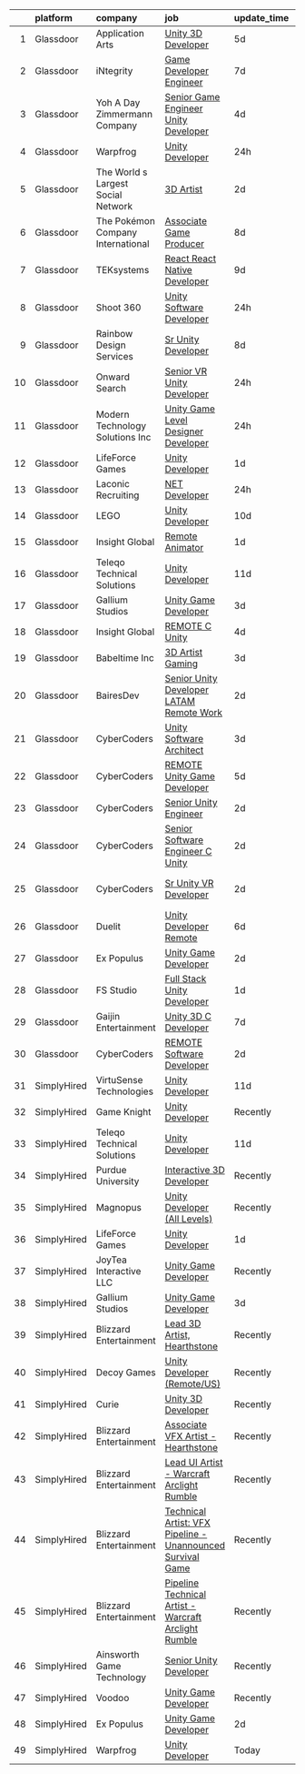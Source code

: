 

|    | platform    | company                            | job                                                                                                                                                                                                                                                                                                                                                                                                                                                                                                                                                                                                                                                                                                                                                                                                                                                                                                                                                                                                                                                                                                                                                                                                                                                                                                                                                                                                                | update_time   | location        |
|---:|:------------|:-----------------------------------|:-------------------------------------------------------------------------------------------------------------------------------------------------------------------------------------------------------------------------------------------------------------------------------------------------------------------------------------------------------------------------------------------------------------------------------------------------------------------------------------------------------------------------------------------------------------------------------------------------------------------------------------------------------------------------------------------------------------------------------------------------------------------------------------------------------------------------------------------------------------------------------------------------------------------------------------------------------------------------------------------------------------------------------------------------------------------------------------------------------------------------------------------------------------------------------------------------------------------------------------------------------------------------------------------------------------------------------------------------------------------------------------------------------------------|:--------------|:----------------|
|  1 | Glassdoor   | Application Arts                   | [Unity 3D Developer](https://www.glassdoor.com/partner/jobListing.htm?pos=130&ao=1136043&s=58&guid=000001836e49fec38e4bf09e8e37817b&src=GD_JOB_AD&t=SR&vt=w&cs=1_3ec85cc3&cb=1664002687005&jobListingId=1008148200696&jrtk=3-0-1gdn4jvnhkcl9801-1gdn4jvnvim8g800-702106af31a5d4c4-)                                                                                                                                                                                                                                                                                                                                                                                                                                                                                                                                                                                                                                                                                                                                                                                                                                                                                                                                                                                                                                                                                                                                | 5d            | Frisco, TX      |
|  2 | Glassdoor   | iNtegrity                          | [Game Developer Engineer](https://www.glassdoor.com/partner/jobListing.htm?pos=115&ao=1110586&s=58&guid=000001836e49fec38e4bf09e8e37817b&src=GD_JOB_AD&t=SR&vt=w&ea=1&cs=1_77474315&cb=1664002687004&jobListingId=1008145873332&cpc=334ABAF5D42DC775&jrtk=3-0-1gdn4jvnhkcl9801-1gdn4jvnvim8g800-49c443106c3e012c--6NYlbfkN0C7QpSfatUTTt_pWYjh4fmCixpaZixxEgk6WqG2e9JFSn8PLDX21so4BUVMbM-nBKjmC6IoF58dTff0wYPKbEGY-qRIa4TVxrZEKDCpCNlDFoCckpLj4Xu1bCVcqaisafPJCeJ6Cfh_3B7ETg5KWAKOz0Vhu3tmlT7cFqGqscgEsv5GpRak2BiM-flUD4s9qKRlyFg591oaM8ooQTW77DbIxvtvmzt_q8WcmJ6raG7jbhRi4qAiu909rRH6-5K9We_vPnXnKKrAUtjwY8BGNVDQoUwDCPY1SgIYzjEvPX6PfGTPVqDe3-7XrlGbQNI03_tBujHGZqHfoQoLVbtEdKgkToan-QOi2a1flKx74eH6wmNWjRBr8o5Iwmrt-JWYdZP-3_V4FneuDTeQDwVEIdSzRY3l66zShI8LXVv-r_QwNAgkcvQOGtnWVJEhln7vrCGFSniaHdYzMBxEN_nEdlaLYqP6JXtUssTB8ISPLeRyyQ6b3Ckao9QSO2irNV3gdzRpxVwNlbXz0Q%3D%3D)                                                                                                                                                                                                                                                                                                                                                                                                                                                                                                                                     | 7d            | Las Vegas, NV   |
|  3 | Glassdoor   | Yoh  A Day   Zimmermann Company    | [Senior Game Engineer  Unity Developer ](https://www.glassdoor.com/partner/jobListing.htm?pos=109&ao=1110586&s=58&guid=000001836e49fec38e4bf09e8e37817b&src=GD_JOB_AD&t=SR&vt=w&ea=1&cs=1_351dc868&cb=1664002687003&jobListingId=1008149001061&cpc=BCC169F53084E245&jrtk=3-0-1gdn4jvnhkcl9801-1gdn4jvnvim8g800-26c06eb302e58e76--6NYlbfkN0Ae6Qmv8rNb3d5rEsMPL_plhvilYeiJERi7JqghURwQ9bq2mHgMGRGPHap0kt02TPg4hNIqkqAI4ZLarx94fJBZJRObAHCVAr7GpkECOjshJAgS-hSpOpL4MHHyXNuelLsEEjezXkzG-LQVLMkWHeGtQdZH9mJ0qKIH5WD3wTWGKHYJ2ZSah94f1sHHgdri7cbW482bIXxffLnrFX_DXWEdPsOGHIJqhbiGD3NBqnFf6aHxoKZhwbEHwsdH-dI0IWP-2fTMbqhYr5muKiIKPnzO9GJdT1FUCAOERNbyqx7QpWcX98jJVVdoCw7rypluDAQ5rYCpHrRO_IErWz_QGAE4dnD4-6xmafMJEi5_fidQF0DcmcNzkohMtlL5tngbgmJp5agKs_hwf2K-vtRg0KwfUAskAic3MZPvys392KrmsHw3_5HVHF9QgQmpkY_4Qu5klqm-r6wP9GvloLf8nZDyJi3EjL-iLwhvsRw-Ao9zHp6omQqeHz48)                                                                                                                                                                                                                                                                                                                                                                                                                                                                                                                                                  | 4d            | Texas           |
|  4 | Glassdoor   | Warpfrog                           | [Unity Developer](https://www.glassdoor.com/partner/jobListing.htm?pos=111&ao=1136043&s=58&guid=000001836e49fec38e4bf09e8e37817b&src=GD_JOB_AD&t=SR&vt=w&ea=1&cs=1_9bdf1fb3&cb=1664002687003&jobListingId=1008158804784&jrtk=3-0-1gdn4jvnhkcl9801-1gdn4jvnvim8g800-dbfbd3c17e81990d-)                                                                                                                                                                                                                                                                                                                                                                                                                                                                                                                                                                                                                                                                                                                                                                                                                                                                                                                                                                                                                                                                                                                              | 24h           | Remote          |
|  5 | Glassdoor   | The World s Largest Social Network | [3D Artist](https://www.glassdoor.com/partner/jobListing.htm?pos=117&ao=1110586&s=58&guid=000001836e49fec38e4bf09e8e37817b&src=GD_JOB_AD&t=SR&vt=w&ea=1&cs=1_48e2e268&cb=1664002687004&jobListingId=1008153749408&cpc=AC285F3A3ECA6BB0&jrtk=3-0-1gdn4jvnhkcl9801-1gdn4jvnvim8g800-817dddb80074c6d4--6NYlbfkN0DSgjPPcnEdvoK3uuxfISLALE6pB1FR7YSHOr_tSg5_QGIhoz_2VqUepdcKLBLI_zTnkPkdXSsD8ncy2s4T_bIju-UkseXLVb4-93Lwj2WHTWGm7kuN7zp8BDOhcXWtEA68PoIn9dCN2KITWYUIS9xcew5XQvvHJPh2bmfOvjR546vQ4CHi5_lL5AofihbPwPKZY-UyJXrMr5BldOx4KgKX09trPDo8TMRmhMafJGxpu0qkne151OJe7SnwbKAnXp5e25X6gziXZqAzvRyPSZMfhI4tuhDHbJWSrkAVqlZpCRoQFRtMBO7FVRwzARMO06OZcDXKhusn7pz7e7z9rH1nfVTztCM__UKDml7-ZwdVRSj9CgjDGXvj8ciz1nmlhypOEuMQVdgLrMtyNW7IVHKCZvo3m2fV65__nEtDkTC24r06sXFLq62K1Oa82BWuTT9ClqTveispUwPFZZ88SJWC1Z5noXJ1u7ppy8R3i6N5QE--8VuaM8hADV2FPvyA7h0dR7PsTstSTRcIV_rQd2csS7bUX1boFlAHeHomrYv7BDTuZcnKW3XQE6Ak-aIl4jDttUSUiJ93SyrlZcGsr3Qv)                                                                                                                                                                                                                                                                                                                                                                                                                                                                               | 2d            | New York, NY    |
|  6 | Glassdoor   | The Pokémon Company International  | [Associate Game Producer](https://www.glassdoor.com/partner/jobListing.htm?pos=108&ao=1110586&s=58&guid=000001836e49fec38e4bf09e8e37817b&src=GD_JOB_AD&t=SR&vt=w&cs=1_a4927195&cb=1664002687003&jobListingId=1008143706655&cpc=FB7E4A1762AE5BEC&jrtk=3-0-1gdn4jvnhkcl9801-1gdn4jvnvim8g800-b8d1ea3fd32b5c23--6NYlbfkN0CsgUO0V2fSZxJANSxJiftVXeq1wpG4BxYFHzXoW0hPJv2peq4EG1Sbg5sInILznIWgmvnVK1Z5623tevJ-2O87djsxVcUrVi89pW6egWDeWxpV4BVWx4_eE5LiFUXYz3uJuUPP6Ubf1kkz_KTeDYKVt0dzUneakbOs5xRmgsxr2CiZPjzoB0ZXbOQWEAnrGPrsRV9gH--1yiQP8U4KO6xDS21bJ-k7wgO-s6EVHy0r4JE8c5egXme5ECppf7pWKlixr4YMVVB9a-3N7XA_2jdpQbm-LK903QKjCYZXINaxCmJYUtumBsI4E6Bmd-IE7l9ln5YUZRr8OeFgcSAnPrRoPKPfV-c-3fhRtHuFwi5uyFbBCXGeK1u-wTlfmwFCFzxYHWHS1zyOfbhAHYW5Kb7rPPWgRewkO9bdfWmJaKEXuiUkHJ3qyp_9HdSk_ZJZ9LbF6lX-qiAAvSeSmQwMsI9EJUi0ql0kmNK4bEym1PMXWUbqTTJWb_5jkWcB-Ob4w_ac-m6RXVfcM_KxYPrvdaI3M5cS50ArAcm3dMZ1qQyHXpgKHWxAMoqgYGJxSrsvBPgFzibnKh1uXL8yeKuSVMRTgWEV-Tu6NPosogbLb0KrSBb6D23QSeKg_ZJ6vBVLucXe2WWv3SYTOd-HsFL6YEPEYeAlzEK2AoqqFEp67IGrb1cfVgxK9yDk3lBaYn12nxBlVJ6sHZkukCEvnqUH0F47WzoqNQNpJqRPiv8A68XZIPj14dxlgLIh-MYKEVJev4Bv32Xk6EFQRMf8LeJq75VIRQDwNAKQm52jesyle84NBHtvxQzxPDe0FWkQ82b0zGcwoHsDTPoefBGPWKM6TGpvw_O9vOVWFVZlwlkhVHmZjnicUboVz5QPnv9EnCnsqd9n_QECKlQOw_Yv5oC3EFoN)                                                                                                                                      | 8d            | Bellevue, WA    |
|  7 | Glassdoor   | TEKsystems                         | [React   React Native Developer](https://www.glassdoor.com/partner/jobListing.htm?pos=116&ao=1110586&s=58&guid=000001836e49fec38e4bf09e8e37817b&src=GD_JOB_AD&t=SR&vt=w&cs=1_33fbe73c&cb=1664002687004&jobListingId=1008138885744&cpc=B076152010A3B66C&jrtk=3-0-1gdn4jvnhkcl9801-1gdn4jvnvim8g800-90b61148cdc7414b--6NYlbfkN0AuKz8EBO1xHDEL7V2YF9xF3dC_I9B9i-Zw2Jh8clPMK3KTieKealHQySFBD4L6FvOEmF3wca2OGW08RVV5u5sNDBofSIE3rKMq93d54NmuIlikZM1S3-3ywENaqWzRotGWuI5uNB7NIQ2IEJKBYCBGc5_uyrSBDmO4JtXg7Ajb7BOgCSGBCMzxMm-eRaXaybw1K-vepCtEMr2wEBRUVJyJ2Nx85dFCoh-WQYKMxzHVf0eEDxEl7Cve4cMPHW8Oux7Z6iBu1MEvuLhOedjm11MixQ4cW08-z-39zwQknMgLtyCi2d6Yeauywf85nT9CCWKBqqNyxADF1-vZJoy2H1ry-TuxsE1RVXudp1dxZ0u_y_elcxIAHaVWl8kCAtsLgT9c5MWNhAnhT81CGdQH-ffJ0WTDQiphalYWnlh8QIrmk-DDTsXlj0rSAg_f9r9BV_Cz1LEMpO70xtedTSfYGsSMjOFxfrH3ow9riVrYunx_SjcFJWZ-TblsChZ8YnOnuysArXHFH6GlvGpqYHQ5DQTcL2eUwUthj_zbTbHfVcGVCpUSS_wPsA7Ye4KjNVr-kZ-j5cfd1UInr-qQkIbfQdTC4CIYDUsX-eRR4qQxK7wMxlW_DHRKtDj27QjEF1obwG67TFmD8g4xpsfYiusv7ukSJcqOMhe1AYcjXGKuI1e0U8aJAQFyhBfrqM99gxEYEVKd8M6nwWBDvwUPuVz6kzbkZfU1hI01tQpmQfTF5bKWv6pa2SPCcsJ1Ucd_wBihlF-C-MQEnPs3j-PkMB4zRxr5fCt9SlOwPPUrqAie2Jj_nYCbBLD_RZw_y9BUnFQq6dXalNnoK3XbShQtiG2xxUN_LyBQi4sK5vFT918gIrNH14_Yf6zG-g9uSh0cW9v2j6UYn7yDz3AY1cdddQPLQKp_N-BueTdWopGK4nAU-kR-6OrkWVaFx8FD)                                                                                               | 9d            | Princeton, NJ   |
|  8 | Glassdoor   | Shoot 360                          | [Unity Software Developer](https://www.glassdoor.com/partner/jobListing.htm?pos=101&ao=1110586&s=58&guid=000001836e49fec38e4bf09e8e37817b&src=GD_JOB_AD&t=SR&vt=w&ea=1&cs=1_d89b6428&cb=1664002687002&jobListingId=1008158653566&cpc=87034903B3AB482B&jrtk=3-0-1gdn4jvnhkcl9801-1gdn4jvnvim8g800-5ac2e7983e68243c--6NYlbfkN0DfopDBJjdZYsHaazvtHih9EkP_5L3b-O-YxZrMZy_RRaIs6238HtU9-bIm4CRLMyQw0B_NBHXhnZqJTUAnwC8rmDN7VM-CtOrUt6fSSheFIU1_xggWeBfKJRwUeEbQVMtuP3j9r-4DUAIsVFk7SNZbGd5DCwK6AlcinJmr6vfob03577VGzijjOR_VZYuRBPSBQRPK42QGTeK2ntjGoPoEkPq45s44zaHEvVS0WYczD9PhvfNX0ekGSdgstP0BqhPNXwy4n0xXD3JwzmikwTicljZFBIMzY7S94vWHqplEw4Njr4cLkLayYPSfU743XjUHyJ_qSUMKKRZ__NUFjG_ZtTxPXwqVpZ94cGlCSGgUJoDhelUP5H763LpQ-yWgX1zfvHzlTAB8dLn0-Iikj_oWMzjGBcaCIHSC2gKDucABXwQvPdc003miPQreiE9TtZ1RtJHcGQ_Qd61c6uAPhRtdE2mn_2SKVX73yg0rIEubq58YSLuN57HsHs82J62ZqwIV903vSdTApy-Wjcfk8Idf)                                                                                                                                                                                                                                                                                                                                                                                                                                                                                                                                | 24h           | Vancouver, WA   |
|  9 | Glassdoor   | Rainbow Design Services            | [Sr  Unity Developer](https://www.glassdoor.com/partner/jobListing.htm?pos=129&ao=1136043&s=58&guid=000001836e49fec38e4bf09e8e37817b&src=GD_JOB_AD&t=SR&vt=w&ea=1&cs=1_a652e0b3&cb=1664002687005&jobListingId=1008142753229&jrtk=3-0-1gdn4jvnhkcl9801-1gdn4jvnvim8g800-78ff7e4797b03afd-)                                                                                                                                                                                                                                                                                                                                                                                                                                                                                                                                                                                                                                                                                                                                                                                                                                                                                                                                                                                                                                                                                                                          | 8d            | Remote          |
| 10 | Glassdoor   | Onward Search                      | [Senior VR Unity Developer](https://www.glassdoor.com/partner/jobListing.htm?pos=105&ao=1110586&s=58&guid=000001836e49fec38e4bf09e8e37817b&src=GD_JOB_AD&t=SR&vt=w&cs=1_e69ce438&cb=1664002687002&jobListingId=1008157895865&cpc=BAB9AA3F436D8911&jrtk=3-0-1gdn4jvnhkcl9801-1gdn4jvnvim8g800-4bc6412e79000e51--6NYlbfkN0B7YoEZZ2QAGDyEGGmBPAUWSHc1Mt3sMCn9FehKcWA3wwfxcx19LEZnY8Y4HGhdxxpQ8IbcwWJ1QJSKVlbnywN0wAc7WAFVBNlXywStNws03yK7X7qoLIQm5vNigKPjCQGcC9IiFRWMj21fDrNQEfIs7p7v4HmFURMcLKzLIu0IIdKSCQeyy3MOSL3g-Y0UlG8m52VIf3fE_v4Hd86juLTIlYZi2Hw5a4dPjU9ibe3uCGeE5lXtpvBUQb-tdPBNnbcmCfnA_fNSCoJO0hlyAeXwFL8K3kGcCS3Bl05kLAdLhIVVQZXDN5cqhd6JyKD8xOdMBDe4i4fE0-3iJkSsKUo-eYI6fVcmlScYktWJaYCD2BtixxbvJINUa6PD0MEzDop36mjNgf_lPejmw-xY7qWXKsbCvqkivyUdijAHi7AKl_M-PKV0FoYso4H1nkw6wVgHUOaJCG1YtQw6wbCj3963nrOLNm9Eg_pF0T-edI_ZKpMNh8avioZjItm0uPX2JxgmdgkxHQON4WjGvKaQppVKTBKaj7E3K23AsqlzHzfPIByxyFIVdguCjpQhVtWTpZiaoR6WT1oBEUrbpX56U7Iak92g1s_iEtlLPqwh8cc_TcCs8eqBhZewUPYbCQAcj8ag9pgqiq1NFPaP4B_23hSCJnPsEQQ_infJ8i76yGm1u9avxdkm7bzWbnwGuM7-joD-7OPtI1ZINlkJllKSA5RhpgR3VLL28sXXsRktJYJLNmfff8cNogBYWxSE8VLrKaCT3Au7oG2EgdRJrxmXmPxepVfzPyQjZFl6Yw4PDoFisDegoNNZB6Coo4JbIavpQYAb8jL1c9dvrVHdMM5BLfjaD40QOqx1GRQTgydKa8133WJ3RH6I15M4JKFwhQjbA7aktwMVogfil6jkGlOymPpe3Ik-VKuzm-6Sp6x11UnjDTxQXQr8J7g9us1-omH1wJ8vaq2nQgDACpon4Y3kCJIDR23CvkJEPrm6Mm0D8A0KpKvh3JjgGuM_YEnZOH6Jj1DbLtwqp1NXAw%3D%3D)        | 24h           | Ontario, CA     |
| 11 | Glassdoor   | Modern Technology Solutions  Inc   | [Unity Game Level Designer  Developer](https://www.glassdoor.com/partner/jobListing.htm?pos=103&ao=1110586&s=58&guid=000001836e49fec38e4bf09e8e37817b&src=GD_JOB_AD&t=SR&vt=w&cs=1_4a7b119e&cb=1664002687002&jobListingId=1008158039474&cpc=26740BCDE5E48596&jrtk=3-0-1gdn4jvnhkcl9801-1gdn4jvnvim8g800-9b81b77aa482fdac--6NYlbfkN0C26OT7h5zXl7z1yVTYwN1d43osiYS9hmGqw_eY7i5KFzRWaSyxghJjTLzNEsEWeJjNfCVVDiZcBTCUCtq8iIlK5pYrdGoTmLJGmXZCq8_PFu-hYLjQe_Y3GWpy_M9eBYhUdvlzrL_gXq_tMwgRhYfkuRjQPA-yo1ZGeWK1lTeSjWHLZqESYL3HfY2RHJ13gfW0RCD7VadtptWKDCES98fVnBxUhgSnStrbyUorL60FD2J0MdqDFhEgURaUg04uD6bTOMb60B9toh0qNKEf9uZKpjuX_zZjvTkjUTaYpUzM1CNR-Yb8mIGY2SCHg3vPQTCA9RDz9B2SI1Pz8z_DHUr6pYLCuF446kiq__kaQMwLrCWG_Y_F1j9Jo_ELunlSm6Tca6oq2lywmKHSI8NTG-zmmgMGJrfBCb1SjIKyGs_sMAHutkst_rXDJ4FjxvE6LCM%3D)                                                                                                                                                                                                                                                                                                                                                                                                                                                                                                                                                                                                           | 24h           | Huntsville, AL  |
| 12 | Glassdoor   | LifeForce Games                    | [Unity Developer](https://www.glassdoor.com/partner/jobListing.htm?pos=123&ao=1136043&s=58&guid=000001836e49fec38e4bf09e8e37817b&src=GD_JOB_AD&t=SR&vt=w&ea=1&cs=1_7ba6c144&cb=1664002687004&jobListingId=1008157070820&jrtk=3-0-1gdn4jvnhkcl9801-1gdn4jvnvim8g800-4056c701d2ae2bc5-)                                                                                                                                                                                                                                                                                                                                                                                                                                                                                                                                                                                                                                                                                                                                                                                                                                                                                                                                                                                                                                                                                                                              | 1d            | San Diego, CA   |
| 13 | Glassdoor   | Laconic Recruiting                 | [ NET Developer](https://www.glassdoor.com/partner/jobListing.htm?pos=106&ao=1110586&s=58&guid=000001836e49fec38e4bf09e8e37817b&src=GD_JOB_AD&t=SR&vt=w&ea=1&cs=1_2e9f54b8&cb=1664002687003&jobListingId=1008158478830&cpc=18C9CE28155C17C5&jrtk=3-0-1gdn4jvnhkcl9801-1gdn4jvnvim8g800-b7fd1105030b2d77--6NYlbfkN0DdJbhHBYXEWBLZdlxQXj7QWc-IkEPIf_iUNPDm2ENCvcFvaxeRNC18k9wfNki_R0PTbhyBXDg67iHwDbMCBdABusNQZ5LT61oSjDCu46moJwx3bK1PTyafPFfFVnNz5BnVRRVPBOoo8wq_wS1HLduQ2EtpWzFCH1R2ygyr13ph-DDRgh6kSKqHghhlet7qqh7FU6v5cLQOSvdBUGzUm2083TThVMpdRMZdOANPaKx4ShV2KT9VbJXu0X8GmI-bZUsL-ydqDJoQEk9gtb5oY85M3JJehL4rr5yTp_7l5XgXnXhJhd1i19xgBwA25owALn1yhjKh5b1Sg1a901QwRIN7dzQoITFiCOVDZXiiXxrz5SjjcFoKNu9ap98R-5pf8ZM5eUPgCSJyxn1l5cwXajHH149L90sFy1FX9xsnANMl9x01mXPc7DwTE-tqVftgPRDjgRsbOg8PG1XJvJVT4hH-FpMVguBOth7wY0SPsIHsaQ3J8majNnZRK0sCnYgPALriFM20kozgOw%3D%3D)                                                                                                                                                                                                                                                                                                                                                                                                                                                                                                                                              | 24h           | Remote          |
| 14 | Glassdoor   | LEGO                               | [Unity Developer](https://www.glassdoor.com/partner/jobListing.htm?pos=128&ao=1136043&s=58&guid=000001836e49fec38e4bf09e8e37817b&src=GD_JOB_AD&t=SR&vt=w&cs=1_fc1c8da0&cb=1664002687007&jobListingId=1008137808602&jrtk=3-0-1gdn4jvnhkcl9801-1gdn4jvnvim8g800-660576d780ede973-)                                                                                                                                                                                                                                                                                                                                                                                                                                                                                                                                                                                                                                                                                                                                                                                                                                                                                                                                                                                                                                                                                                                                   | 10d           | Irvine, CA      |
| 15 | Glassdoor   | Insight Global                     | [Remote Animator](https://www.glassdoor.com/partner/jobListing.htm?pos=120&ao=1110586&s=58&guid=000001836e49fec38e4bf09e8e37817b&src=GD_JOB_AD&t=SR&vt=w&cs=1_d546da8f&cb=1664002687004&jobListingId=1008156247178&cpc=8795CF9063CD573D&jrtk=3-0-1gdn4jvnhkcl9801-1gdn4jvnvim8g800-24196e5210cc2500--6NYlbfkN0BKkHZu3wF05EeDimN_p6sYpKCMArvwa95YdH7UpkaBCqc7l59ErwqcyE8VoIfttn48UjDlk-N50hZq8gOScu12GKPPK3Z_Cr-WKe2PPqty-SSFph2851lFObHhkSPkyDETo97tUfLiq0YMCNdLjM3Jnhy4kwzbUyKrKPfYDD8kwtFQxclrcXfklyPRmDr5VYsjJjMNUZwZ6bD06jCzkt2bXcVrUUjD-8ATv0g9wovzc_zEPJMchHb791PN4bYUAgEZICjngWzRmAOiBry_6t5iBpwnvUSOYfhIpn5nk0A_PywThGfabOMRKpxXwc530ke0__6MRPD7rDuHFYOrKALCOM3PZE2NG701oCXix2vp6rpxlVlFKTdBq96sxOPLmcYUOtWw45FGLU4Uv8hlKpeEN6sNqyKrlj8yN9LBk4IY4SLGsmbtgMpzBZhesG8nxouTyRyJPY17eo-fgiWeBlgvCsdK1vlUvdyjX0ccttpCIFSYqT-8D0ku)                                                                                                                                                                                                                                                                                                                                                                                                                                                                                                                                                                              | 1d            |                 |
| 16 | Glassdoor   | Teleqo Technical Solutions         | [Unity Developer](https://www.glassdoor.com/partner/jobListing.htm?pos=125&ao=1136043&s=58&guid=000001836e49fec38e4bf09e8e37817b&src=GD_JOB_AD&t=SR&vt=w&ea=1&cs=1_d12d4b8a&cb=1664002687004&jobListingId=1008134134933&jrtk=3-0-1gdn4jvnhkcl9801-1gdn4jvnvim8g800-7da6a69e60ae4104-)                                                                                                                                                                                                                                                                                                                                                                                                                                                                                                                                                                                                                                                                                                                                                                                                                                                                                                                                                                                                                                                                                                                              | 11d           | Remote          |
| 17 | Glassdoor   | Gallium Studios                    | [Unity Game Developer](https://www.glassdoor.com/partner/jobListing.htm?pos=121&ao=1136043&s=58&guid=000001836e49fec38e4bf09e8e37817b&src=GD_JOB_AD&t=SR&vt=w&cs=1_3721d17d&cb=1664002687004&jobListingId=1008150687011&jrtk=3-0-1gdn4jvnhkcl9801-1gdn4jvnvim8g800-c88d89332377ea02-)                                                                                                                                                                                                                                                                                                                                                                                                                                                                                                                                                                                                                                                                                                                                                                                                                                                                                                                                                                                                                                                                                                                              | 3d            | Remote          |
| 18 | Glassdoor   | Insight Global                     | [REMOTE C  Unity](https://www.glassdoor.com/partner/jobListing.htm?pos=113&ao=1110586&s=58&guid=000001836e49fec38e4bf09e8e37817b&src=GD_JOB_AD&t=SR&vt=w&cs=1_0428e6f2&cb=1664002687003&jobListingId=1008149589581&cpc=2CAED5C921A5F994&jrtk=3-0-1gdn4jvnhkcl9801-1gdn4jvnvim8g800-f11f4e57bcd8adc8--6NYlbfkN0BKkHZu3wF05EeDimN_p6sYpKCMArvwa95YdH7UpkaBCqc7l59ErwqconGPYv1t4qjCqXUWKwcxZj-vTdoY_zRnm5kkhKNv9fR6HLczFTR_BAaKukD-qWeF3el6NAmEWRKcfVT8iyYUhvJeETDKR7i90hE_DwAI8LT6eAs2efF432F0TO2YK0vruXDFVr9whgMPTGqYwOKDSnktBw4Tw5W_GuyCoeYRlC0UDFl-3kJYsw4zGbYHaqR4kw9I3Qba2Q17ARnOIO5KdT88aKfxoZtt624KMB9STNS91xABEYbZ6OSgvGAO4bSdiI7YTAFBN4jPIMMLPFAgIn-5aYOuxU7ZH3mdo0SuL66JhAI3VprIQUiQISi79t64cD8P_jIotp9beI0_Y-HVBaZTsbUYWCeIRYFN1xdV0VxJ4EBU8di989RRrljJq9k3J9KCEp49CzB_uUEXm8thMD1AEgvwbnxgpWAZWz3i_kiXeH95INinSE3ROeZ0adtJ)                                                                                                                                                                                                                                                                                                                                                                                                                                                                                                                                                                              | 4d            | Saint Louis, MO |
| 19 | Glassdoor   | Babeltime Inc                      | [3D Artist  Gaming ](https://www.glassdoor.com/partner/jobListing.htm?pos=104&ao=1110586&s=58&guid=000001836e49fec38e4bf09e8e37817b&src=GD_JOB_AD&t=SR&vt=w&ea=1&cs=1_4007a4a4&cb=1664002687003&jobListingId=1008151598423&cpc=AF1E4A3695F490BE&jrtk=3-0-1gdn4jvnhkcl9801-1gdn4jvnvim8g800-277d933c8f135145--6NYlbfkN0D0ZqxdZg2TwcIemQ4yr89eGinLCR7bn2QHXosobzuZIE3pljiWz1lsorZMo9cx9yDK0ji-C79rZhwrlMOCtZNCXz3GuOrFec1fEkcEgw8CEhKqAvxiAiHop46YNRcGoEc0cIF6SYAjlvNWPW2Rf4tMHKgPNlhrH-DPCShUnp3NbzS1cL4fZ0qVBhpQOJgpGtL8WgZWkFYSEmC_9immxQEKXSOYwoCNOq-LwbKluIP-V1JGpSnXdFaP5SXWJZhaLiONc8CcDueK3QJGKQ3fnJ8h51e0FmszuyAWHCN6nD8KWdhNpCFdQtWW4UF6BBsqaTXDbrZ6clFMjsNdU2soZ2xMOGXFvZJEburM7E68_TvEYbsHTwuSk_6QK8lou-hOiGUZnp2IimSGiv86rjdCPtKExOfiK9RDSjx9znG1VdRTeRGZCvKqi0YWlTON3o2h6bmFRisSUy4nuOWihpROiKov7riveIWp-LvFJjya1SZ3_DY7qnZDmgckh_pUJAdWgaw%3D)                                                                                                                                                                                                                                                                                                                                                                                                                                                                                                                                                        | 3d            | Berkeley, CA    |
| 20 | Glassdoor   | BairesDev                          | [Senior Unity Developer  LATAM    Remote Work](https://www.glassdoor.com/partner/jobListing.htm?pos=102&ao=1110586&s=58&guid=000001836e49fec38e4bf09e8e37817b&src=GD_JOB_AD&t=SR&vt=w&cs=1_665193fd&cb=1664002687002&jobListingId=1008153520027&cpc=3BA4CE39D5B5DEF5&jrtk=3-0-1gdn4jvnhkcl9801-1gdn4jvnvim8g800-d07b078a70677f47--6NYlbfkN0BfEGkshao4EhrCCf7LYqKO8VNtf9vkQrewuI3DmTR_-G3zJxSBeo1O-SB_lpKRvkPM-bPc5FhBWyuJIcxMxgpbjfTpubAlTTARQ0mMGAhamrq9Jn6fhAwDv_qRzdVcBFdMH9gkJbzgO1vp6CpfOGar4AMUZe6FO_fxm45CnFh9QSzKaAsFFKIpH_uZcnBV7Uc4ksCarYjgiXCXYecL5c2Rvhz5t-S4salFl4e8JvxIMY1CBG0Fq7_535xQPDtEBYJ2MC1MzgdaSfPwNVjpIf4ns_QrpdfStsdnwJO0ahuoZ3Abr9afbzvgMk-iEsiLN0_uKxvNIJt4XLQ9j898ndrLIcxhLLUyslHn5x4nxhCUo45BgjAEzvHMOoCIRhzYfp6TZ4psJwO0kNauNza1boQPlTJ5Ove8iIiOZKiYkyAVrOvCyg0Ej5ddBhJ6lI-euR9nLaXb0LWDqHh8PkdIRAwFl7nGBHpnTYD2Li0TikclvPAzDUiWf-QU4khiy1_r08x7IAoA_Hz7cg8CsmrkSHO7YicgOqcguIDKmb3Qi1bgRkiTqVvQnS5uvNJq0nrOKrsG3xheBr68FPjAUVA4vKm5)                                                                                                                                                                                                                                                                                                                                                                                                                                                 | 2d            | Colon, PA       |
| 21 | Glassdoor   | CyberCoders                        | [Unity Software Architect](https://www.glassdoor.com/partner/jobListing.htm?pos=119&ao=1110586&s=58&guid=000001836e49fec38e4bf09e8e37817b&src=GD_JOB_AD&t=SR&vt=w&ea=1&cs=1_2801c99d&cb=1664002687004&jobListingId=1008152464126&cpc=6FC5BA77C9A4CD78&jrtk=3-0-1gdn4jvnhkcl9801-1gdn4jvnvim8g800-b3b2c9f0e8420eee--6NYlbfkN0CpFJQzrgRR8WqXWK1qKKEqALWJw739KlKqr2H-MSI4eoBlI4EFrmor2FYZMP3muM3oVLaOs4f3sIH7d2Bh2UlGzoVqHGcfDcP6nekCIdtKVP666g0wB8KBukabBhIwGcx9BI4bAu6p5cZrMXVI6I_T8BQuQwI1K89q91kn58YOql8HkUMEXXEZBvLL1NjV56sZKyQCY5JoeN9u3oOL4CDCWOBPvQ3pRN0J3gQUdpenM7lIgDnKodwD9x2NS5QZ1LF7SZwrVFbXvMuMxtS_5dwIzCVcKJfWgMbI6klIFymX0y1OtZpuuXIveMHvQ-RGCRAdaL7kEQi3RST6gCEmaVMLu-8-2qv0djvfOGho_7coUJzzaM0AAQ3n_jyj2p_7QmtrZInmeSRdqr3W9P9soTlI7Blzl3jowt_1xrtY_He1dKgXz-qjsMu-JybgRr3R-wN1XDIzuNXlkbCS4o2hQY3DJV5FhTva4rEGYAUbNJggyud35dM-N7_PGdU1XcHnsI0dIR1A4J3XRMLu4X1VpRsNYTFkVHkcq0jQJ-mmbwayhp1bS1Y-clFL7QGBUTkjnSWxhp2lLHmfSL7F5uXeXlu-b_8gOhWzh5Pcs2KStYOFKqVSd7g9PtPxEOgZuwcTJl9zT-PGTo1vZ4YeefiIxAhHeXZvIGITT7oGdOKHRZ3YkUgcs2ORtHlWth72bPMLgWjRDpDnH4T7sM6DA_5isjliuSpCHyAASX9jIMCy_i8kPu3nkadhCpatxj4xL3cgkkNJQPvl5q9_F5GkPye-UKWXoWUWHl4fpVfGqRBaoiTxUVy9DJxBHWmSHCdg2_PHIsRdv5Xmvz5tWIw_XmhMBjAPRjA0GcvnJuFN0BSFuu8Iiu1FXg7ceIE8Xl3NciUYptKeTKBgWnxcgs_6LA52mrYJcTJGvbz7PtfXrVfHOM9OzFMeeuG1q2HAnfW2MWc7fq_MjBEbhtrwyHmmDTga3fsHrbwyl15fESS3gJ3ll8YggA%3D%3D)                                    | 3d            | Burbank, CA     |
| 22 | Glassdoor   | CyberCoders                        | [REMOTE Unity Game Developer](https://www.glassdoor.com/partner/jobListing.htm?pos=107&ao=1110586&s=58&guid=000001836e49fec38e4bf09e8e37817b&src=GD_JOB_AD&t=SR&vt=w&ea=1&cs=1_f5b272b0&cb=1664002687003&jobListingId=1008147798055&cpc=6FC5BA77C9A4CD78&jrtk=3-0-1gdn4jvnhkcl9801-1gdn4jvnvim8g800-9a2d3ddf61afe5bf--6NYlbfkN0CpFJQzrgRR8WqXWK1qKKEqALWJw739KlKqr2H-MSI4eoBlI4EFrmor2FYZMP3muM0nDmGUlJTf1QTnMLK4pfaMDUO2Qg6rOM8kRjtLqTBgRWHIXSFb4rtYvy7G_Kx1yXeW6wybuubDuTVsKGZbe7pDVcNmGNQC7zGq4fv9058exqp7wxUn2RFqCu_B_YDHtYaa2KhgilDulhN9wCGPW84KUsbvPPDPa_3wqHAfJzezf1aSjf5KDTnxemO05eE_EO67F5LaHs4uNdob7mNNzeU4lQMDmhg4nObgC2JWQLLl1KB5MIz0XA47bGqno1RNdXhwUPRAs7OmQ_8TPN7zZ1w-jeu7JzoATcg7kaGlerZymd2vZH2cVzvSZbBZKHZNA_KXnUgCvEUTQP6cNG4aIGBxU95aSaA8A6HqPtmQDJbU1FymiEW1oBdjKjQoK7LNN3ro681BmqGpaZkUQTOMDnQikwmOfvSzQeqzk-eac_qyutIxVqfjhwp3omvz6Mi9v0IfWs0gPdjVmD_CnzSeiJgkC5mHjBemv-zGAD083P-Q2hPeXavrjvweuH4YuIpuNlfBYFezVCOAtzgKilHB0G36_0PgDSN8k9uFoEJTgAexCmS2_c4mRhHCKAy0gUBXiXBhyPfivBlzHhQn-M43os4LXfoMWjcNUxFU57_Y59DYP80PgsdSUeHcsxtxRtTNklQBhdPsvEx0n0LA2JnmWvAIFzFGCEoRTMn6uECa0D9cFKV0M75n6hVIY6axQqrF961UXxDFS6L75quUY5TjnuA2tADXf61yM5Bb5cccBXJHpNbz7H0Sh4IA426P5CfV1uYxEftSVGqnsm_Lvb2rgQHvweAsKC-DpzceULYTBxyUfMY-HLHm9XPBfIbOJizU4jtdUdx4L89Wlk_qkgkVQcXE7fMXttn_x6vFpKum0D3HTmYx0ITCAXAtTWfoTFBLQdg5XgwfzvP9g3pQjljzwMn5gVeHFTuB5XvGXw5tmNImiUHbSM-QywO1xqF5UrSWLWqE8WHj5sAx4w%3D%3D) | 5d            | Austin, TX      |
| 23 | Glassdoor   | CyberCoders                        | [Senior Unity Engineer](https://www.glassdoor.com/partner/jobListing.htm?pos=114&ao=1110586&s=58&guid=000001836e49fec38e4bf09e8e37817b&src=GD_JOB_AD&t=SR&vt=w&ea=1&cs=1_660d4ac4&cb=1664002687004&jobListingId=1008154938460&cpc=6FC5BA77C9A4CD78&jrtk=3-0-1gdn4jvnhkcl9801-1gdn4jvnvim8g800-c94a8e35814fca7e--6NYlbfkN0CpFJQzrgRR8WqXWK1qKKEqALWJw739KlKqr2H-MSI4eoBlI4EFrmor2FYZMP3muM2YYyBsvG3uf0WKu5-ysjfcvsuQPS-1yuh0KuzUfyCJnkykgZ-qbr5oc4n8AV8yAiXeULNfTpQPtS5tLBer6f9DDY7d6VlfMZBsHb5FClKWSrG2a9eC0i0P-wdOBA6gzde7h9_7_5OKOdGQyI1klyligwKeIMZFUs58IFk0gFPcvxgZK4QJYrLhi9omaUw5KEZu35q7ZfaU_NARrygB-xM1eQJCqfP0OqmZKimf0w1UOrSKB7e17pjMwZmY0OVGsNmoU0US-t0k78NypIMD-XeTQ3Gk8RXAW7FXfN7X4dtVBwTk0AM6K9wIB8vK1djFni8kpr7pJn0tamWLUGTFF2rnEpmX5am2x65tnJOQo31hWVxDK34xikzeV-b4EauSjUvprxAJ1hS_KfdBF2Y3Vaa47YdtE0z788Drmd-1lOr8GHO5a8xxaH8aqrZbBAiR5qmxKL1yeccniR5a1wwo0oQVAXVhODEsO2xYVLStiSlOyXp8681tu4Jzp1THxHLnWnp1tsdXHUjlENxUUmhz5tfP1j9378_UDAASVqEJZDr2_-HOpOfVpzhcuFsgAuHPZCo6tqtQIsxkhywQy9FG06hJLxkC_y61ad4gSjjzpGPAUDHi33xdGPOTRsj7w8u1npBxtt2-zV7nZPtxzKr2IffaoFkzBT-qGip_KQuVAwRvmqF4yXDT0JiDiIvUDXGpsxJacTXqztM8YIAn_QftCS1KmfQokhT9L8SX-PBDxzltvCg2BOxTVy08kjQXo-v8azvCFA8ox6aMsTDfAvkI57ZN4Ax2CqaxLeqmCBbzRSDPThxOKgfoJL6H3oXWVnw6RzH6k7UhAHsfAkcvuow0pY7-hnCXgKWy1YXI6YVCHJ7iS4UjTao4Q1vijZx6c90aq7KCtz6BSam2bNnnw3v69PflFXaYbE8dmXN01y-fJojOftI6yXVpEc8B)                                   | 2d            | San Carlos, CA  |
| 24 | Glassdoor   | CyberCoders                        | [Senior Software Engineer   C  Unity](https://www.glassdoor.com/partner/jobListing.htm?pos=118&ao=1110586&s=58&guid=000001836e49fec38e4bf09e8e37817b&src=GD_JOB_AD&t=SR&vt=w&ea=1&cs=1_367c9076&cb=1664002687004&jobListingId=1008154938217&cpc=6FC5BA77C9A4CD78&jrtk=3-0-1gdn4jvnhkcl9801-1gdn4jvnvim8g800-88839e6db390480c--6NYlbfkN0CpFJQzrgRR8WqXWK1qKKEqALWJw739KlKqr2H-MSI4eoBlI4EFrmor2FYZMP3muM2YYyBsvG3ufzzNyCuLZYQeE1vkrsk7MVOIRoGw3z-29GDKFCCBXJlEE4CD4EfZ4NDwS3cjFwFtEYsmu319g5e_tIX2L8yhg41IRwQuywpLidslUBaqUpWj5HtRTEsAHTCY4djF7hagzfdR0Ov1xBBpTnghP2ZxsOb2491ar4w7xZzrWCHKDYpbnjl3iJ2lFGGrzbSvvFNqwiAbHtPu_hdhyJFx-0q47C-RlHAa53cL0pIP9RGFJWF-gnmBXNHRb32B9eZUBmtvWyptWEizZxdxKMfmqiVzK13vSx5ZDaC0bmRqw43Q8frxx-uTGYbFpsIZZdHTPyw2zVfqATrULULin6tFex1Ibz050a_YcqbN-CvFIwiJ261lD5x-8CJBIzp_C4Ul0H6qJIajTtEVfyS84g9SvmdsSKup5TpwSoUgch7CUgq8A4pThkoVFkJiYELvvb-_5j16JkWxQ6wqmsuuXciPLL6w8Od802qoAJjMNeo5qAvKSMa_mdvmKRGiMLKoa_sI25Pq6pfoyiyijT46RMbqo1S41PNf78HJQc3KHZcOdPdWSsuTi6zxt7Yxt1K5CVAMlpzAMOK8lgLjrgJ2LcroqrtP4pW8Q4Q6h2oHi3nHMcDOGNcybu_eodXSoSzz1VZOI6ti9yFhGD-D_878Ng6cgyZXzn3jAouHmAGMviSC8A34cGo-UZpAvgoo0XSbTsj7-UIYKkQZmR-aphLjH84dGnIN3-htER1UlHTM2Il-GJOKT_5WdIXuHpMbANHU7ij1KEnERn0MpLz01SD8SiLV8vZCAuUq59oXzrJmv5sdesby68sgOTuXUwQURc-jSQgY9a-o7IQeQQlMkEnxlcvsIX8qBqi1Iv1HxmGO0sHKE4QmEuETqyyFOHS4T-8AUx0HzWA2CuISIxhXz5D--JOwp3OG22sibn2vRB6RRQ%3D%3D)                         | 2d            | Sandy, UT       |
| 25 | Glassdoor   | CyberCoders                        | [Sr  Unity  VR  Developer](https://www.glassdoor.com/partner/jobListing.htm?pos=110&ao=1110586&s=58&guid=000001836e49fec38e4bf09e8e37817b&src=GD_JOB_AD&t=SR&vt=w&ea=1&cs=1_359b98f9&cb=1664002687003&jobListingId=1008154938345&cpc=6FC5BA77C9A4CD78&jrtk=3-0-1gdn4jvnhkcl9801-1gdn4jvnvim8g800-46531934ee3fcaad--6NYlbfkN0CpFJQzrgRR8WqXWK1qKKEqALWJw739KlKqr2H-MSI4eoBlI4EFrmor2FYZMP3muM2YYyBsvG3uf0J72OBKTUbLm-1woUpOXeFNHBTnpoZL3SHh2FSQKROAfBvcTZHSE_Edw_R78HEls8GcHWiBh_kU25oshDawS57tjaabJkLMPjzYhcDvN3sXnM-WYUs7I-gORy10WHH8yb4BBloAhJ04McjqsISrbP401qGKTz9LnaT3mSYQ1klLht77InCr2rH4bP5WJMDKpg1bD6RFzmBE2nTnd3GBWW8O8Es4A9J9CS45Mewyy-83HTJucs3-xF3VpfbccgixZ_zMQsyFTQ_E17XeM-CTfdAULqp00AoqZUqt7EKMFKOfsbEDqIuQJ1pwgJu-dmj_71z-h6HQLn0-DM4-w9wyWvetl9xuaaAeI7W7CYi3CB7XvM7OX56LH814F1r6OpA8VqMGdf2Sl5yYLyDWZbJ1-I-2601OXlfxxxBvYzEWdcpR7V7X7oREE2A_qSQGlODSLp9qjQKGklaAg5nA3hiNmr65Tm-RO8WaC9dhcF3Gx03wvrmGvrAiehX-jyG83E-NUtf6QaDIKZkMouBkNo6DY0Sv6bmUWURUpHzTTVZWjhlTYmxUAxo7E4n6XAXbDNLzpZ588R9u5pEsFqWFUhXm2C31Mrxb7wfn0M_M7Lg3s05qsFMmvlIqzPxW26vJ6238HGPk077zecoVqvgwPc_ly6wYvYCmja69uFrOZMB-gsWMCqP5KRq2sTWn0jCuR-4o1iGradvRq707GP01c6R4YWOUn-jFtllihOkojUxskKuseZUa1Rv0UU2c6Hxu4Xkyjso4XO60nFl7G8vB_0jzgG8y3th8rD4B7susvsDvtWSOcorsWOIOhQnihIM4sXkQePlFYpBb64dSsACqgKU5XzFz0r5fPxY15i5C4nE29L-oLD1DfYtUTbKlkr4HbVFLg5MYaWwx4ZBANa87rnGAS1wLhHCmo0MHLw%3D%3D)                                    | 2d            | Los Angeles, CA |
| 26 | Glassdoor   | Duelit                             | [Unity Developer  Remote ](https://www.glassdoor.com/partner/jobListing.htm?pos=124&ao=1136043&s=58&guid=000001836e49fec38e4bf09e8e37817b&src=GD_JOB_AD&t=SR&vt=w&ea=1&cs=1_3f1904fb&cb=1664002687004&jobListingId=1008146888659&jrtk=3-0-1gdn4jvnhkcl9801-1gdn4jvnvim8g800-32f66aac3cf961f7-)                                                                                                                                                                                                                                                                                                                                                                                                                                                                                                                                                                                                                                                                                                                                                                                                                                                                                                                                                                                                                                                                                                                     | 6d            | Remote          |
| 27 | Glassdoor   | Ex Populus                         | [Unity Game Developer](https://www.glassdoor.com/partner/jobListing.htm?pos=122&ao=1136043&s=58&guid=000001836e49fec38e4bf09e8e37817b&src=GD_JOB_AD&t=SR&vt=w&ea=1&cs=1_7ccea7d3&cb=1664002687004&jobListingId=1008155438701&jrtk=3-0-1gdn4jvnhkcl9801-1gdn4jvnvim8g800-a7aff7304cf5f000-)                                                                                                                                                                                                                                                                                                                                                                                                                                                                                                                                                                                                                                                                                                                                                                                                                                                                                                                                                                                                                                                                                                                         | 2d            | Remote          |
| 28 | Glassdoor   | FS Studio                          | [Full Stack Unity Developer](https://www.glassdoor.com/partner/jobListing.htm?pos=126&ao=1136043&s=58&guid=000001836e49fec38e4bf09e8e37817b&src=GD_JOB_AD&t=SR&vt=w&cs=1_a4666072&cb=1664002687004&jobListingId=1008156626267&jrtk=3-0-1gdn4jvnhkcl9801-1gdn4jvnvim8g800-24d37625fd26fdde-)                                                                                                                                                                                                                                                                                                                                                                                                                                                                                                                                                                                                                                                                                                                                                                                                                                                                                                                                                                                                                                                                                                                        | 1d            | Remote          |
| 29 | Glassdoor   | Gaijin Entertainment               | [Unity 3D C  Developer](https://www.glassdoor.com/partner/jobListing.htm?pos=127&ao=1136043&s=58&guid=000001836e49fec38e4bf09e8e37817b&src=GD_JOB_AD&t=SR&vt=w&cs=1_7cda5a19&cb=1664002687004&jobListingId=1008144484647&jrtk=3-0-1gdn4jvnhkcl9801-1gdn4jvnvim8g800-3087f5dd4425a04f-)                                                                                                                                                                                                                                                                                                                                                                                                                                                                                                                                                                                                                                                                                                                                                                                                                                                                                                                                                                                                                                                                                                                             | 7d            | Remote          |
| 30 | Glassdoor   | CyberCoders                        | [REMOTE Software Developer](https://www.glassdoor.com/partner/jobListing.htm?pos=112&ao=1110586&s=58&guid=000001836e49fec38e4bf09e8e37817b&src=GD_JOB_AD&t=SR&vt=w&ea=1&cs=1_b6b05a99&cb=1664002687004&jobListingId=1008154937884&cpc=451933188B21919D&jrtk=3-0-1gdn4jvnhkcl9801-1gdn4jvnvim8g800-36f04b38db41d4d1--6NYlbfkN0CpFJQzrgRR8WqXWK1qKKEqALWJw739KlKqr2H-MSI4eoBlI4EFrmor2FYZMP3muM2YYyBsvG3uf3rFYoQhshlbgEIhjoiR_m69Ixrbf1kF3-XkpTvyTiAdwv6bjNf_Hu7ISQjkBRuVuodR7lh8dsOxNwG_4PSq_BALCFV_vdzJl5fUNx-5oL4dXRhrR-Y4rbj3bcELNd4axa7u3Fap0DEcY38_Z69672qoGboUj7qoXjTXlhnEIbgiAdYV0rDpKkeFWUFDVB0NDmRX2MxeNxJFMt998cJe1OZQhx7HPdW9ZM-XxJeu_CB90FhxS-cgCauTcTYDLtD3qb-uFotzLGRwtJkOO8gmgRVKjVrzGQVb64hoq9ZFyyDagd3l88Tvt1O5smj_tbr61MTGJSoYsuYCA_YAyfxtoSokm1RdAN9r2kzz71sgSWr7-vOi99wu-hxt9CkcuwuLFUNEhpD26Aeszn6qMCq7AitwBimDQI3Jh9uFppJlxEoHr8F7mx0L-1E8aqYUPTEuc1aMRvJWw051EKqEf0AhRVtsGcQx-17_ArJAIGv9DWL3ZvDNJTC2GIk6XZBefV-_zR5ueIhujP97ZLy92PuIUlxXsrpwg-dfJNiQRLFX9DLPfovVo46Y83xCJBGdlLyx_KDyhmgRO8ID8ROrJeiLvDRR1OPg1_oMZRKIOL-BjYYiAvRwvKrpLXDrjnn26kRTaujiTRbhWp_mfOx8SCNee7g1ulaHKIIFubDAELVVQTAhWpjGJ1P0THuKtxx71rkFFNW5A3UV8BNTZZ_p1KhdU2DTyLhLF3kfpOV57Znb2UIG-mrMaY6MFi54EsBtEO973ogPvs0jgKfTV6P8HOZf8ZwrSDjojBKN0fej-0ux-ati6zxwsy5_3y3DcnC-VmBBre5v43MN_24yRxt8PpwoPqFvcYLYnQleVUYNYmyy_zM3wv_T9hybTbHLk1kO5wMrzfpz_RBvVK2dqSf2vhiJM3tq2F-7jcchlbR5b_-TG9Ka)                               | 2d            | New York, NY    |
| 31 | SimplyHired | VirtuSense Technologies            | [Unity Developer](https://www.simplyhired.com/job/YSZYcF48NLEjBy4BSxkfGIrusjPg_fMBrE8FoMRvXHK1nRT3Qz4DfA?q=unity+developer)                                                                                                                                                                                                                                                                                                                                                                                                                                                                                                                                                                                                                                                                                                                                                                                                                                                                                                                                                                                                                                                                                                                                                                                                                                                                                        | 11d           | Peoria, IL      |
| 32 | SimplyHired | Game Knight                        | [Unity Developer](https://www.simplyhired.com/job/TPCXx7J4ThFMPYooV0uo104Ok8Dxfe42kioQh-km8u8BHfk4_xf0xQ?q=unity+developer)                                                                                                                                                                                                                                                                                                                                                                                                                                                                                                                                                                                                                                                                                                                                                                                                                                                                                                                                                                                                                                                                                                                                                                                                                                                                                        | Recently      | Remote          |
| 33 | SimplyHired | Teleqo Technical Solutions         | [Unity Developer](https://www.simplyhired.com/job/HR-NRiHzychiYvpM9nGjtgg9AgwtvWrnRYrDv5PAfxbLLGr361j25w?q=unity+developer)                                                                                                                                                                                                                                                                                                                                                                                                                                                                                                                                                                                                                                                                                                                                                                                                                                                                                                                                                                                                                                                                                                                                                                                                                                                                                        | 11d           | Remote          |
| 34 | SimplyHired | Purdue University                  | [Interactive 3D Developer](https://www.simplyhired.com/job/V76HiP4xnvRBBT6K-n3_Aj63UnWdSszyw3n14uNA9KGovlsslfuQvw?q=unity+developer)                                                                                                                                                                                                                                                                                                                                                                                                                                                                                                                                                                                                                                                                                                                                                                                                                                                                                                                                                                                                                                                                                                                                                                                                                                                                               | Recently      | Hammond, IN     |
| 35 | SimplyHired | Magnopus                           | [Unity Developer (All Levels)](https://www.simplyhired.com/job/vPypX05jFCjXy9ymS1tlMhP8Zpx81wwzBDbU2anSTS_WypcGgAQCYg?q=unity+developer)                                                                                                                                                                                                                                                                                                                                                                                                                                                                                                                                                                                                                                                                                                                                                                                                                                                                                                                                                                                                                                                                                                                                                                                                                                                                           | Recently      | Los Angeles, CA |
| 36 | SimplyHired | LifeForce Games                    | [Unity Developer](https://www.simplyhired.com/job/dFW_Cx0buCkuTrEeImMtPzlC8r-IA-syFR6ywJMzuBFSwMmeERweDQ?q=unity+developer)                                                                                                                                                                                                                                                                                                                                                                                                                                                                                                                                                                                                                                                                                                                                                                                                                                                                                                                                                                                                                                                                                                                                                                                                                                                                                        | 1d            | San Diego, CA   |
| 37 | SimplyHired | JoyTea Interactive LLC             | [Unity Game Developer](https://www.simplyhired.com/job/nSd8wyPd1BtZ4YHRzs_v7Ddn7VM-oPPT_2p552OvtdQaFNAjuryJUA?q=unity+developer)                                                                                                                                                                                                                                                                                                                                                                                                                                                                                                                                                                                                                                                                                                                                                                                                                                                                                                                                                                                                                                                                                                                                                                                                                                                                                   | Recently      | Los Angeles, CA |
| 38 | SimplyHired | Gallium Studios                    | [Unity Game Developer](https://www.simplyhired.com/job/XTc3xzAM0S6mk_6sJz5r8GyKaH4Q5BIrCfUAShXBWDWYs1QosvJqjA?q=unity+developer)                                                                                                                                                                                                                                                                                                                                                                                                                                                                                                                                                                                                                                                                                                                                                                                                                                                                                                                                                                                                                                                                                                                                                                                                                                                                                   | 3d            | Remote          |
| 39 | SimplyHired | Blizzard Entertainment             | [Lead 3D Artist, Hearthstone](https://www.simplyhired.com/job/pGvnTZ8MyTXyvqd-M334q02Gz32gHdy5PFILqq6cyRZo3LkIkWOzKQ?q=unity+developer)                                                                                                                                                                                                                                                                                                                                                                                                                                                                                                                                                                                                                                                                                                                                                                                                                                                                                                                                                                                                                                                                                                                                                                                                                                                                            | Recently      | Irvine, CA      |
| 40 | SimplyHired | Decoy Games                        | [Unity Developer (Remote/US)](https://www.simplyhired.com/job/U4ikt_e15o-o97lbIa4lIJfTiq7T-nARHAmjGBTk5WJXDO6HJOKXPw?q=unity+developer)                                                                                                                                                                                                                                                                                                                                                                                                                                                                                                                                                                                                                                                                                                                                                                                                                                                                                                                                                                                                                                                                                                                                                                                                                                                                            | Recently      | Boston, MA      |
| 41 | SimplyHired | Curie                              | [Unity 3D Developer](https://www.simplyhired.com/job/nZ2Ym30ykgJCOuKOjDUvIuHGfuJWRhVKs8xgfTdLiMfzh2fdPaP2Ug?q=unity+developer)                                                                                                                                                                                                                                                                                                                                                                                                                                                                                                                                                                                                                                                                                                                                                                                                                                                                                                                                                                                                                                                                                                                                                                                                                                                                                     | Recently      | Remote          |
| 42 | SimplyHired | Blizzard Entertainment             | [Associate VFX Artist - Hearthstone](https://www.simplyhired.com/job/npzx9Srzh2nXb282llyE7B1XTbu3nGO2QQfd8rYbVSIH0uXj-hjJhQ?q=unity+developer)                                                                                                                                                                                                                                                                                                                                                                                                                                                                                                                                                                                                                                                                                                                                                                                                                                                                                                                                                                                                                                                                                                                                                                                                                                                                     | Recently      | Irvine, CA      |
| 43 | SimplyHired | Blizzard Entertainment             | [Lead UI Artist - Warcraft Arclight Rumble](https://www.simplyhired.com/job/2fCaZ4q9HiVoOw7MdiIJOEKwmOyKkEnnt1TZbZULR1sKSVgOWikooA?q=unity+developer)                                                                                                                                                                                                                                                                                                                                                                                                                                                                                                                                                                                                                                                                                                                                                                                                                                                                                                                                                                                                                                                                                                                                                                                                                                                              | Recently      | Irvine, CA      |
| 44 | SimplyHired | Blizzard Entertainment             | [Technical Artist: VFX Pipeline - Unannounced Survival Game](https://www.simplyhired.com/job/LjBYXeLA-0AxbmaC_Dh8JjcU3tj0mP9A7-gFBd5X7Pw0qOUAh1F8tg?q=unity+developer)                                                                                                                                                                                                                                                                                                                                                                                                                                                                                                                                                                                                                                                                                                                                                                                                                                                                                                                                                                                                                                                                                                                                                                                                                                             | Recently      | Irvine, CA      |
| 45 | SimplyHired | Blizzard Entertainment             | [Pipeline Technical Artist - Warcraft Arclight Rumble](https://www.simplyhired.com/job/zvZ0g3W7YM-S1r1Gklb65jsViDiphOKA6Wm7VgGgj8cYQYAk1UeFeg?q=unity+developer)                                                                                                                                                                                                                                                                                                                                                                                                                                                                                                                                                                                                                                                                                                                                                                                                                                                                                                                                                                                                                                                                                                                                                                                                                                                   | Recently      | Irvine, CA      |
| 46 | SimplyHired | Ainsworth Game Technology          | [Senior Unity Developer](https://www.simplyhired.com/job/XyR2lFkGOtGZirdMNxAVsAcJVorv2lKBLhHeC_qISXab_lct90KJfw?q=unity+developer)                                                                                                                                                                                                                                                                                                                                                                                                                                                                                                                                                                                                                                                                                                                                                                                                                                                                                                                                                                                                                                                                                                                                                                                                                                                                                 | Recently      | Las Vegas, NV   |
| 47 | SimplyHired | Voodoo                             | [Unity Game Developer](https://www.simplyhired.com/job/NLFQkH33HD_35Ds9kXakUpzo0YFJySLM-k9B6PMS8pvyK5pcffPR_g?q=unity+developer)                                                                                                                                                                                                                                                                                                                                                                                                                                                                                                                                                                                                                                                                                                                                                                                                                                                                                                                                                                                                                                                                                                                                                                                                                                                                                   | Recently      | Remote          |
| 48 | SimplyHired | Ex Populus                         | [Unity Game Developer](https://www.simplyhired.com/job/kixPF0Chv28ZsqivZGEdGm-8dLSw06Fi2pxSrWO6vE3z37Vvt7pKyQ?q=unity+developer)                                                                                                                                                                                                                                                                                                                                                                                                                                                                                                                                                                                                                                                                                                                                                                                                                                                                                                                                                                                                                                                                                                                                                                                                                                                                                   | 2d            | Remote          |
| 49 | SimplyHired | Warpfrog                           | [Unity Developer](https://www.simplyhired.com/job/hHKBP_33oaCtKzZPNYFGJbopE3N2tSvx08n9OIkcQxmI23DvKrXkRQ?q=unity+developer)                                                                                                                                                                                                                                                                                                                                                                                                                                                                                                                                                                                                                                                                                                                                                                                                                                                                                                                                                                                                                                                                                                                                                                                                                                                                                        | Today         | Remote          |